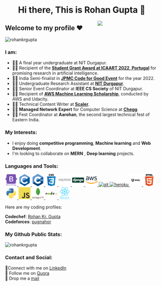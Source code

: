 <!---
rohankrgupta/rohankrgupta is a ✨ special ✨ repository because its `README.md` (this file) appears on your GitHub profile.
You can click the Preview link to take a look at your changes.
--->
<h1 align="center">Hi there, This is Rohan Gupta 👋</h1>

<img align='right' src='https://user-images.githubusercontent.com/5713670/87202985-820dcb80-c2b6-11ea-9f56-7ec461c497c3.gif' width='200"'>

## Welcome to my profile :heart:
<p align="left"> <img src="https://komarev.com/ghpvc/?username=rohankrgupta&label=Profile%20Views This Month &color=0e75b6&style=flat" alt="rohankrgupta" /> </p>

<h3 align="left">I am:</h3>

* ✍🏻 A final year undergraduate at NIT Durgapur.<br/>
* ✍🏻 Recipient of the __[Student Grant Award at ICAART 2022, Portugal](https://icaart.scitevents.org/)__ for promising research in artificial intelligence.<br/>
* ✍🏻 India Semi-finalist in  __[JPMC Code for Good Event](https://careers.jpmorgan.com/us/en/students/programs/code-for-good)__  for the year 2022.<br/>
* ✍🏻 Undergraduate Research Assistant at __[NIT Durgapur](https://nitdgp.ac.in/)__.<br/>
* ✍🏻 Senior Event Coordinator at __IEEE CS Society__ of NIT Durgapur.<br/>
* ✍🏻 Recipient of __[AWS Machine Learning Scholarship](https://www.udacity.com/scholarships/aws-machine-learning-scholarship-program)__, conducted by AWS and Udacity.<br/>
* ✍🏻 Technical Content Writer at __[Scaler](https://www.scaler.com/topics/)__.<br/>
* ✍🏻 __Managed Network Expert__ for Computer Science at __[Chegg](https://www.chegg.com/)__.<br/>
* ✍🏻 Fest Coordinator at __Aarohan__, the second largest technical fest of Eastern India.<br/>




<h3 align="left">My Interests: </h3> 

* I enjoy doing __competitive programming__, __Machine learning__ and __Web Development__. <br/>
* I'm looking to collaborate on __MERN__ , __Deep learning__ projects.<br/>

<h3 align="left">Languages and Tools:</h3>
<p align="left"> <a href="https://getbootstrap.com" target="_blank"> <img src="https://raw.githubusercontent.com/devicons/devicon/master/icons/bootstrap/bootstrap-plain-wordmark.svg" alt="bootstrap" width="40" height="40"/> </a> 
 <a href="https://www.cprogramming.com/" target="_blank"> <img src="https://raw.githubusercontent.com/devicons/devicon/master/icons/c/c-original.svg" alt="c" width="40" height="40"/> </a> 
 <a href="https://www.w3schools.com/cpp/" target="_blank"> <img src="https://raw.githubusercontent.com/devicons/devicon/master/icons/cplusplus/cplusplus-original.svg" alt="cplusplus" width="40" height="40"/> </a> <a href="https://www.w3schools.com/css/" target="_blank"> <img src="https://raw.githubusercontent.com/devicons/devicon/master/icons/css3/css3-original-wordmark.svg" alt="css3" width="40" height="40"/> </a> 
 <a href="https://expressjs.com" target="_blank"> <img src="https://raw.githubusercontent.com/devicons/devicon/master/icons/express/express-original-wordmark.svg" alt="express" width="40" height="40"/> </a> 
 <a href="https://www.djangoproject.com/" target="_blank"> <img src="https://raw.githubusercontent.com/devicons/devicon/master/icons/django/django-original.svg" alt="django" width="40" height="40"/> </a>
<a href="https://aws.amazon.com" target="_blank"> <img src="https://raw.githubusercontent.com/devicons/devicon/master/icons/amazonwebservices/amazonwebservices-original-wordmark.svg" alt="aws" width="40" height="40"/> </a> 
 <a href="https://git-scm.com/" target="_blank"> <img src="https://www.vectorlogo.zone/logos/git-scm/git-scm-icon.svg" alt="git" width="40" height="40"/> </a> <a href="https://heroku.com" target="_blank"> <img src="https://www.vectorlogo.zone/logos/heroku/heroku-icon.svg" alt="heroku" width="40" height="40"/> </a> 
  <a href="https://unity.com/" target="_blank"> <img src="https://raw.githubusercontent.com/devicons/devicon/master/icons/unity/unity-original-wordmark.svg" alt="unity-3d" width="40" height="40"/> </a> <a href="https://www.w3.org/html/" target="_blank"> <img src="https://raw.githubusercontent.com/devicons/devicon/master/icons/html5/html5-original-wordmark.svg" alt="html5" width="40" height="40"/> </a> <a href="https://www.python.org" target="_blank"> <img src="https://raw.githubusercontent.com/devicons/devicon/master/icons/python/python-original.svg" alt="python" width="40" height="40"/> </a> <a href="https://developer.mozilla.org/en-US/docs/Web/JavaScript" target="_blank"> <img src="https://raw.githubusercontent.com/devicons/devicon/master/icons/javascript/javascript-original.svg" alt="javascript" width="40" height="40"/> </a> <a href="https://www.mongodb.com/" target="_blank"> <img src="https://raw.githubusercontent.com/devicons/devicon/master/icons/mongodb/mongodb-original-wordmark.svg" alt="mongodb" width="40" height="40"/> </a>
 <a href="https://nodejs.org" target="_blank"> <img src="https://raw.githubusercontent.com/devicons/devicon/master/icons/nodejs/nodejs-original-wordmark.svg" alt="nodejs" width="40" height="40"/> </a> <a href="https://reactjs.org/" target="_blank"> <img src="https://raw.githubusercontent.com/devicons/devicon/master/icons/react/react-original-wordmark.svg" alt="react" width="40" height="40"/> </a> 

</p>
 
Here are my coding profiles: <br/>


__Codechef__: [Rohan Kr. Gupta](https://www.codechef.com/users/rohangup25) <br/>
__Codeforces__: [pugnahor](https://codeforces.com/profile/pugnahor) <br/>





 
 <h3 align="left">My Github Public Stats:</h3>
 

<p>&nbsp;<img align="left" src="https://github-readme-stats.vercel.app/api?username=rohankrgupta&show_icons=true&locale=en" alt="rohankrgupta" /></p>


 <h3 align="left">Contact and Social:</h3>

 :blue_heart:Connect with me on [LinkedIn](https://www.linkedin.com/in/rohan-kr-gupta-173b8a18a/)<br/>
 :purple_heart: Follow me on [Quora](https://www.quora.com/profile/Rohan-Gupta-1285)<br/>
 :orange_heart: Drop me a [mail](mailto:rohankrgupta2000@gmail.com)
